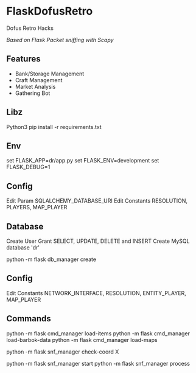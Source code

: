# FlaskDofusRetro
Dofus Retro Hacks

*Based on Flask*
*Packet sniffing with Scapy*

## Features
* Bank/Storage Management
* Craft Management
* Market Analysis
* Gathering Bot

## Libz
Python3
pip install -r requirements.txt

## Env
set FLASK_APP=dr/app.py
set FLASK_ENV=development
set FLASK_DEBUG=1

## Config
Edit Param SQLALCHEMY_DATABASE_URI
Edit Constants RESOLUTION, PLAYERS, MAP_PLAYER

## Database
Create User
Grant SELECT, UPDATE, DELETE and INSERT
Create MySQL database 'dr'

python -m flask db_manager create

## Config
Edit Constants NETWORK_INTERFACE, RESOLUTION, ENTITY_PLAYER, MAP_PLAYER

## Commands
python -m flask cmd_manager load-items
python -m flask cmd_manager load-barbok-data
python -m flask cmd_manager load-maps

python -m flask snf_manager check-coord X

python -m flask snf_manager start
python -m flask snf_manager process